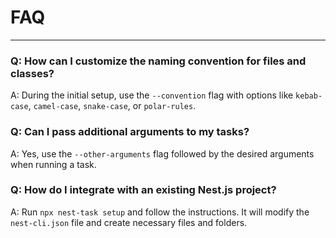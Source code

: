 # FAQ

---

### Q: How can I customize the naming convention for files and classes?

A: During the initial setup, use the `--convention` flag with options like `kebab-case`, `camel-case`, `snake-case`, or `polar-rules`.

### Q: Can I pass additional arguments to my tasks?

A: Yes, use the `--other-arguments` flag followed by the desired arguments when running a task.

### Q: How do I integrate with an existing Nest.js project?

A: Run `npx nest-task setup` and follow the instructions. It will modify the `nest-cli.json` file and create necessary files and folders.
